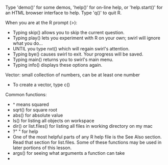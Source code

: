Type 'demo()' for some demos, 'help()' for on-line help, or
'help.start()' for an HTML browser interface to help.
Type 'q()' to quit R.

When you are at the R prompt (>):
- Typing skip() allows you to skip the current question.
- Typing play() lets you experiment with R on your own; swirl will ignore what you do...
- UNTIL you type nxt() which will regain swirl's attention.
- Typing bye() causes swirl to exit. Your progress will be saved.
- Typing main() returns you to swirl's main menu.
- Typing info() displays these options again.

Vector: small collection of numbers, can be at least one number 
- To create a vector, type c()

Common functions: 
- ^ means squared
- sqrt() for square root 
- abs() for absolute value 
- ls() for listing all objects on workspace
- dir() or list.files() for listing all files in working directory on my mac 
- ?"  " for help 
- One of the most helpful parts of any R help file is the See Also section. Read that section for list.files. Some of these functions may be used in later portions of this lesson.
- args() for seeing what arguments a function can take
- 